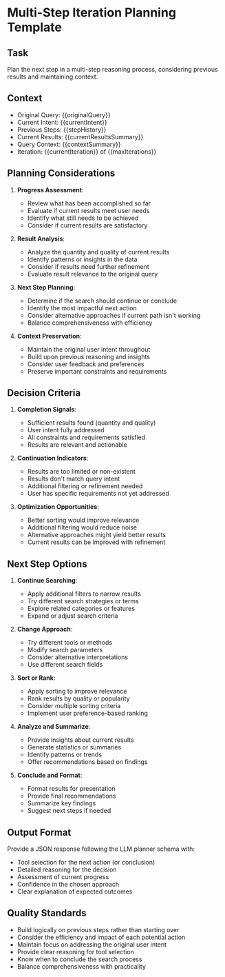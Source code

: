 # Multi-Step Iteration Planning Template

## Task
Plan the next step in a multi-step reasoning process, considering previous results and maintaining context.

## Context
- Original Query: {{originalQuery}}
- Current Intent: {{currentIntent}}
- Previous Steps: {{stepHistory}}
- Current Results: {{currentResultsSummary}}
- Query Context: {{contextSummary}}
- Iteration: {{currentIteration}} of {{maxIterations}}

## Planning Considerations

1. **Progress Assessment**:
   - Review what has been accomplished so far
   - Evaluate if current results meet user needs
   - Identify what still needs to be achieved
   - Consider if current results are satisfactory

2. **Result Analysis**:
   - Analyze the quantity and quality of current results
   - Identify patterns or insights in the data
   - Consider if results need further refinement
   - Evaluate result relevance to the original query

3. **Next Step Planning**:
   - Determine if the search should continue or conclude
   - Identify the most impactful next action
   - Consider alternative approaches if current path isn't working
   - Balance comprehensiveness with efficiency

4. **Context Preservation**:
   - Maintain the original user intent throughout
   - Build upon previous reasoning and insights
   - Consider user feedback and preferences
   - Preserve important constraints and requirements

## Decision Criteria

1. **Completion Signals**:
   - Sufficient results found (quantity and quality)
   - User intent fully addressed
   - All constraints and requirements satisfied
   - Results are relevant and actionable

2. **Continuation Indicators**:
   - Results are too limited or non-existent
   - Results don't match query intent
   - Additional filtering or refinement needed
   - User has specific requirements not yet addressed

3. **Optimization Opportunities**:
   - Better sorting would improve relevance
   - Additional filtering would reduce noise
   - Alternative approaches might yield better results
   - Current results can be improved with refinement

## Next Step Options

1. **Continue Searching**:
   - Apply additional filters to narrow results
   - Try different search strategies or terms
   - Explore related categories or features
   - Expand or adjust search criteria

2. **Change Approach**:
   - Try different tools or methods
   - Modify search parameters
   - Consider alternative interpretations
   - Use different search fields

3. **Sort or Rank**:
   - Apply sorting to improve relevance
   - Rank results by quality or popularity
   - Consider multiple sorting criteria
   - Implement user preference-based ranking

4. **Analyze and Summarize**:
   - Provide insights about current results
   - Generate statistics or summaries
   - Identify patterns or trends
   - Offer recommendations based on findings

5. **Conclude and Format**:
   - Format results for presentation
   - Provide final recommendations
   - Summarize key findings
   - Suggest next steps if needed

## Output Format

Provide a JSON response following the LLM planner schema with:
- Tool selection for the next action (or conclusion)
- Detailed reasoning for the decision
- Assessment of current progress
- Confidence in the chosen approach
- Clear explanation of expected outcomes

## Quality Standards

- Build logically on previous steps rather than starting over
- Consider the efficiency and impact of each potential action
- Maintain focus on addressing the original user intent
- Provide clear reasoning for tool selection
- Know when to conclude the search process
- Balance comprehensiveness with practicality